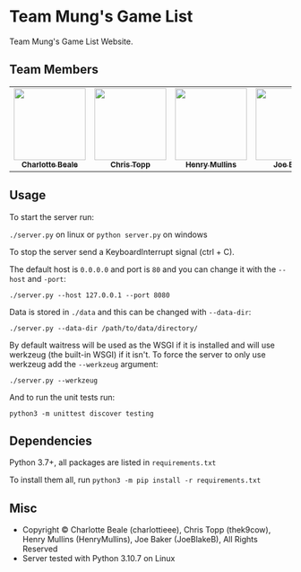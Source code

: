 # Team Mung's Game List

Team Mung's Game List Website.

## Team Members

<table>
<tr>
<td align="center"><a href="https://github.com/charlottieee"><img src="https://avatars.githubusercontent.com/u/105317117?v=4" width="128px;" alt=""/><br /><sub><b>Charlotte Beale</b></sub></a><br /></td>
<td align="center"><a href="https://github.com/thek9cow"><img src="https://avatars.githubusercontent.com/u/91023673?v=4" width="128px;" alt=""/><br /><sub><b>Chris Topp</b></sub></a><br /></td>
<td align="center"><a href="https://github.com/HenryMullins"><img src="https://avatars.githubusercontent.com/u/90117117?v=4" width="128px;" alt=""/><br /><sub><b>Henry Mullins</b></sub></a><br /></td>
<td align="center"><a href="https://github.com/JoeBlakeB"><img src="https://avatars.githubusercontent.com/u/34925002?v=4" width="128px;" alt=""/><br /><sub><b>Joe Baker</b></sub></a><br /></td>
</tr>
<table>

## Usage

To start the server run:

`./server.py` on linux or `python server.py` on windows

To stop the server send a KeyboardInterrupt signal (ctrl + C).

The default host is `0.0.0.0` and port is `80` and you can change it with the `--host` and `-port`:

`./server.py --host 127.0.0.1 --port 8080`

Data is stored in `./data` and this can be changed with `--data-dir`:

`./server.py --data-dir /path/to/data/directory/`

By default waitress will be used as the WSGI if it is installed and will use werkzeug (the built-in WSGI) if it isn't. To force the server to only use werkzeug add the `--werkzeug` argument:

`./server.py --werkzeug`

And to run the unit tests run:

`python3 -m unittest discover testing`

## Dependencies

Python 3.7+, all packages are listed in `requirements.txt`

To install them all, run `python3 -m pip install -r requirements.txt`

## Misc

- Copyright © Charlotte Beale (charlottieee), Chris Topp (thek9cow), Henry Mullins (HenryMullins), Joe Baker (JoeBlakeB), All Rights Reserved
- Server tested with Python 3.10.7 on Linux
